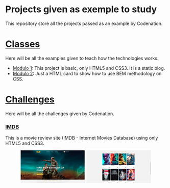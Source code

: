 # Projects given as exemple to study

This repository store all the projects passed as an example by Codenation.

# [Classes](classes)
Here will be all the examples given to teach how the technologies works.

- [Modulo 1](classes/modulo1): This project is basic, only HTML5 and CSS3. It is a static blog.
- [Modulo 2](classes/modulo2): Just a HTML card to show how to use BEM methodology on CSS.

# [Challenges](challenges)
Here will be all the challenges given by Codenation.

### [IMDB](challenges/IMDB)

This is a movie review site (IMDB - Internet Movies Database) using only HTML5 and CSS3.

<p align="center">
  <img width="40%" src="./assets/challenges/IMDB/index.png">
  <img width="40%" src="./assets/challenges/IMDB/list.png">
</p>